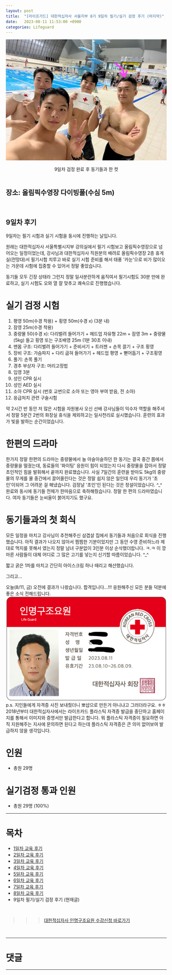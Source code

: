 ```yaml
---
layout: post
title:  "[라이프가드] 대한적십자사 서울지부 8기 9일차 필기/실기 검정 후기 (마지막)"
date:   2023-08-11 11:53:00 +0900
categories: Lifeguard
---
```


![9일차 검정 완료 후 동기들과 한 컷](https://github.com/neoroman/neoroman.github.io/raw/main/_images/lifeguard/Lifeguard-day9.jpg)
<center>9일차 검정 완료 후 동기들과 한 컷</center>

<BR />

## 장소: 올림픽수영장 다이빙풀(수심 5m)

<BR />

## 9일차 후기
9일차는 필기 시험과 실기 시험을 동시에 진행하는 날입니다.

원래는 대한적십자사 서울특별시지부 강의실에서 필기 시험보고 올림픽수영장으로 넘어오는 일정이었는데,
강사님과 대한적십자사 직원분의 배려로 올림픽수영장 2층 휴게실(전망대)서 필기시험 치루고 바로 실기 시험 준비를 해서
태풍 '카눈'으로 비가 많이오는 가운데 시험에 집중할 수 있어서 정말 좋았습니다.

동기들 모두 긴장 상태라 그런지 정말 일사분란하게 움직여서 필기시험도 30분 만에 완료하고,
실기 시험도 오와 열 잘 맞추고 쾌속으로 진행했습니다.

# 실기 검정 시험
1. 평영 50m(수경 착용) + 횡영 50m(수경 x) (3분 내)
2. 잠영 25m(수경 착용)
3. 중량물 50(수경 x): 다리벌려 들어가기 + 헤드업 자유형 22m + 잠영 3m + 중량물(5kg) 들고 횡영 또는 구조배영 25m (1분 30초 이내)
4. 맨몸 구조: 다리벌려 들어가기 + 준비서기 + 트러젠 + 손목 끌기 + 구조 횡영
5. 장비 구조: 가슴파지 + 다리 굽혀 들어가기 + 헤드업 평영 + 뻗어돕기 + 구조횡영
6. 풀기: 손목 풀기
7. 경추 부상자 구조: 머리고정법
8. 입영 3분
9. 성인 CPR 실시
10. 성인 AED 실시
11. 소아 CPR 실시 (번호 교번으로 소아 또는 영아 부여 받음, 전 소아)
12. 응급처치 관련 구술시험

약 2시간 반 동안 저 많은 시험을 자원봉사 오신 선배 강사님들이 익수자 역할을 해주셔서
정말 5분간 2번의 화장실 휴식을 제외하고는 일사천리로 실시했습니다.
훈련의 효과가 빛을 발하는 순간이었습니다.

# 한편의 드라마
한가지 정말 한편의 드라마는 중량물에서 늘 아슬아슬하던 한 동기는 결국 중간 쯤에서 중량물을 떨궜는데,
동료들의 '화이팅' 응원이 힘이 되었는지 다시 중량물을 잡아서 정말 초인적인 힘을 발휘해서 끝까지 완료했습니다.
사실 7일간의 훈련을 받아도 5kg의 중량물의 무게를 물 중간에서 끌어올린다는 것은 정말 쉽지 않은 일인데
우리 동기가 '초인'이되어 그 어려운 걸 해냈습니다. 검정날 '초인'인 된다는 것은 정설이었습니다. ^_^
완료와 동시에 동기들 전체가 한마음으로 축하해줬습니다.
정말 한 편의 드라마였습니다. 여자 동기들은 눈씨울이 붉어지기도 했구요.

# 동기들과의 첫 회식
모든 일정을 마치고 강사님이 추천해주신 삼겹살 집에서 동기들과 처음으로 회식을 진행했습니다.
아직 결과가 나오지 않아서 찜찜한 기분이었지만 그 동안 수영 준비하느라 제대로 먹지를 못해서 였는지 정말
남녀 구분없이 3인분 이상 순삭했더랍니다. ㅋ.ㅋ
이 깡마른 사람들이 대체 어디로 그 많은 고기를 넣는지 신기할 따름이었습니다. ^_^

짧고 굵은 1차를 마치고 간단히 아이스크림 하나 때리고 해산했습니다.

그리고...

오늘(8/11, 금) 오전에 결과가 나왔습니다. 
        합격입니다...!!!
응원해주신 모든 분들 덕분에 좋은 소식 전해드립니다.
<br />
![라이프가드 자격증](https://github.com/neoroman/neoroman.github.io/raw/main/_images/lifeguard/Lifeguard-day9-1.png)
<br />
p.s. 지인들에게 자격증 사진 보내줬더니 뽀샵으로 만든거 아니냐고 그러더라구요. ㅎㅎ
<br />
2018년부터 대한적십자사에서는 라이프카드 플라스틱 자격증 발급을 중단하고 홈페이지를 통해서 이미지와 증명서만 발급한다고 합니다. 뭐 플라스틱 자격증이 필요하면 아직 지원해주는 지사에 문의하면 된다고 하는데 플라스틱 자격증은 큰 의미 없어보여 발급하지 않을 생각입니다.

# 인원
 - 총원 29명

# 실기검정 통과 인원
 - 총원 29명 (100%)


---
# 목차
- [1일차 교육 후기][day-1]
- [2일차 교육 후기][day-2]
- [3일차 교육 후기][day-3]
- [4일차 교육 후기][day-4]
- [5일차 교육 후기][day-5]
- [6일차 교육 후기][day-6]
- [7일차 교육 후기][day-7]
- [8일차 교육 후기][day-8]
- 9일차 필기/실기 검정 후기 (현재글)


<BR />

>>> [대한적십자사 인명구조요원 수강신청 바로가기][redcross]
<BR />

---

# 댓글
<script src="https://utteranc.es/client.js"
        repo="neoroman/neoroman.github.io"
        issue-term="pathname"
        label="utterances"
        theme="github-light"
        crossorigin="anonymous"
        async>
</script>

---

[day-1]: /RedCross-Lifeguard-day1
[day-2]: /RedCross-Lifeguard-day2
[day-3]: /RedCross-Lifeguard-day3
[day-4]: /RedCross-Lifeguard-day4
[day-5]: /RedCross-Lifeguard-day5
[day-6]: /RedCross-Lifeguard-day6
[day-7]: /RedCross-Lifeguard-day7
[day-8]: /RedCross-Lifeguard-day8
[day-9]: /RedCross-Lifeguard-day9
[redcross]: https://www.redcross.or.kr/learn/edu/edu.do?educode1=02&educode2=02&edutypecode=01
